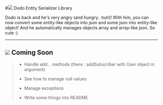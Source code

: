 #![ ](http://orig03.deviantart.net/d00b/f/2011/041/1/1/dodoo_animated_sprite_by_pokekoks-d397mvt.gif) Dodo Entity Serializer Library

Dodo is back and he's very angry (and hungry.. huh)! With him, you can now convert some entity-like objects into json and some json into entity-like object! And he automatically manages objects array and array-like json. So cute :)

---

## ![ ](http://orig03.deviantart.net/d00b/f/2011/041/1/1/dodoo_animated_sprite_by_pokekoks-d397mvt.gif) Coming Soon

> - Handle add... methods (there : addSubscriber with User object in argument)
>
> - See how to manage null values
>
> - Manage exceptions
>
> - Write some things into README